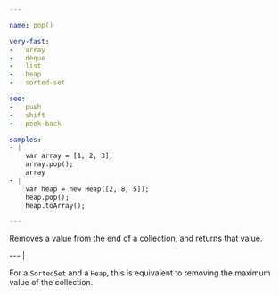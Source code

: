 ```yaml
---

name: pop()

very-fast:
-   array
-   deque
-   list
-   heap
-   sorted-set

see:
-   push
-   shift
-   peek-back

samples:
- |
    var array = [1, 2, 3];
    array.pop();
    array
- |
    var heap = new Heap([2, 8, 5]);
    heap.pop();
    heap.toArray();

---
```


Removes a value from the end of a collection, and returns that value.

--- |

For a `SortedSet` and a `Heap`, this is equivalent to removing the maximum value
of the collection.

